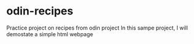 # odin-recipes
Practice project on recipes from odin project
In this sampe project, I will demostate a simple html webpage
